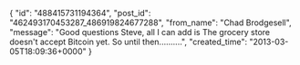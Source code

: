  {
   "id": "488415731194364",
   "post_id": "462493170453287_486919824677288",
   "from_name": "Chad Brodgesell",
   "message": "Good questions Steve, all I can add is The grocery store doesn't accept Bitcoin yet. So until then..........",
   "created_time": "2013-03-05T18:09:36+0000"
 }
